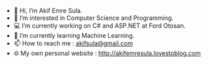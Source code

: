 - 👋 Hi, I’m Akif Emre Sula.
- 👀 I’m interested in Computer Science and Programming.
- 💻 I’m currently working on C# and ASP.NET at Ford Otosan.
- 🌱 I’m currently learning Machine Learning.
- 📫 How to reach me : akifsula@gmail.com
- 🌐 My own personal website : http://akifemresula.lovestoblog.com
